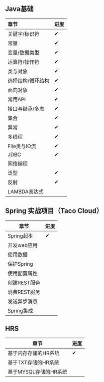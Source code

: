 ## Java基础
| **章节**          | **进度** |
| :---------------- | -------- |
| 关键字/标识符     | ✔︎        |
| 常量              | ✔︎        |
| 变量/数据类型     | ✔︎        |
| 运算符/操作符     | ✔︎        |
| 类与对象          | ✔︎        |
| 选择结构/循环结构 | ✔︎        |
| 面向对象          | ✔︎        |
| 常用API           | ✔︎        |
| 接口与继承/多态   | ✔︎        |
| 集合              | ✔︎        |
| 异常              | ✔︎        |
| 多线程            | ✔︎        |
| File类与IO流      | ✔︎        |
| JDBC              | ✔︎        |
| 网络编程          |          |
| 泛型              | ✔︎        |
| 反射              | ✔︎        |
| LAMBDA表达式      |          |

## Spring 实战项目（Taco Cloud）

| **章节**     | **进度** |
| ------------ | -------- |
| Spring起步   | ✔︎        |
| 开发web应用  |          |
| 使用数据     |          |
| 保护Spring   |          |
| 使用配置属性 |          |
| 创建REST服务 |          |
| 消费REST服务 |          |
| 发送异步消息 |          |
| Spring集成   |          |

## HRS

| 章节                  | 进度 |
| --------------------- | ---- |
| 基于内存存储的HR系统  | ✔︎    |
| 基于TXT存储的HR系统   |      |
| 基于MYSQL存储的HR系统 |      |

